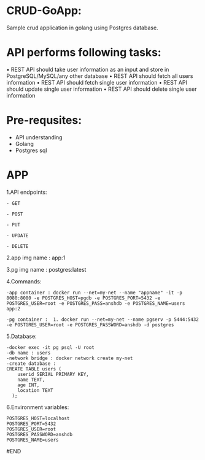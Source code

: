 # CRUD-GoApp:
Sample crud application in golang using Postgres database.


# API performs following tasks:
• REST API should take user information as an input and store in PostgreSQL/MySQL/any other database
• REST API should fetch all users information
• REST API should fetch single user information
• REST API should update single user information
• REST API should delete single user information

# Pre-requsites:
- API understanding
- Golang
- Postgres sql
# APP
1.API endpoints:

    - GET
    
    - POST
    
    - PUT
    
    - UPDATE
    
    - DELETE

2.app img name : app:1

3.pg img name : postgres:latest

4.Commands:

    -app container : docker run --net=my-net --name "appname" -it -p 8080:8080 -e POSTGRES_HOST=pgdb -e POSTGRES_PORT=5432 -e POSTGRES_USER=root -e POSTGRES_PASS=anshdb -e POSTGRES_NAME=users app:2     

    -pg container :  1. docker run --net=my-net --name pgserv -p 5444:5432 -e POSTGRES_USER=root -e POSTGRES_PASSWORD=anshdb -d postgres
5.Database:

    -docker exec -it pg psql -U root
	-db name : users
    -network bridge : docker network create my-net
    -create database : 
    CREATE TABLE users (
        userid SERIAL PRIMARY KEY,
        name TEXT,
        age INT,
        location TEXT
      );
   6.Environment variables:
   
    POSTGRES_HOST=localhost
    POSTGRES_PORT=5432
    POSTGRES_USER=root
    POSTGRES_PASSWORD=anshdb
    POSTGRES_NAME=users
    
#END